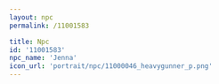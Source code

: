 ```yaml
---
layout: npc
permalink: /11001583

title: Npc
id: '11001583'
npc_name: 'Jenna'
icon_url: 'portrait/npc/11000046_heavygunner_p.png'
---
```

